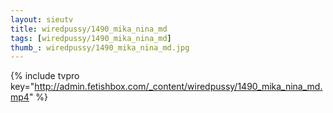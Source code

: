 ```yaml
--- 
layout: sieutv
title: wiredpussy/1490_mika_nina_md
tags: [wiredpussy/1490_mika_nina_md]
thumb_: wiredpussy/1490_mika_nina_md.jpg
---
```

{% include tvpro key="http://admin.fetishbox.com/_content/wiredpussy/1490_mika_nina_md.mp4" %} 
